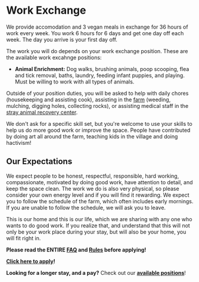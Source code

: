 <!--

Title: Work Exchange

-->

Work Exchange
=========

We provide accomodation and 3 vegan meals in exchange for 36 hours of work every week. You work 6 hours for 6 days and get one day off each week. The day you arrive is your first day off.

The work you will do depends on your work exchange position. These are the available work excahnge positions:

* **Animal Enrichment:** Dog walks, brushing animals, poop scooping, flea and tick removal, baths, laundry, feeding infant puppies, and playing. Must be willing to work with all types of animals.


Outside of your position duties, you will be asked to help with daily chores (housekeeping and assisting cook), assisting in the [farm](/?p=farm) (weeding, mulching, digging holes, collecting rocks), or assisting medical staff in the [stray animal recovery center](/?p=recovery).

We don't ask for a specific skill set, but you're welcome to use your skills to help us do more good work or improve the space. People have contributed by doing art all around the farm, teaching kids in the village and doing hactivism!

Our Expectations
---------

We expect people to be honest, respectful, responsible, hard working, compassionate, motivated by doing good work, have attention to detail, and keep the space clean. The work we do is also very physical, so please consider your own energy level and if you will find it rewarding. We expect you to follow the schedule of the farm, which often includes early mornings. If you are unable to follow the schedule, we will ask you to leave.

This is our home and this is our life, which we are sharing with any one who wants to do good work. If you realize that, and understand that this will not only be your work place during your stay, but will also be your home, you will fit right in.



**Please read the ENTIRE [FAQ](/?p=faq) and [Rules](/?p=rules) before applying!**

**[Click here to apply](https://goo.gl/9kJYdv)!** 

**Looking for a longer stay, and a pay?** Check out our [**available positions**](/?p=positions)!

<!--

why do it, what to expect, our expecations!

-->
